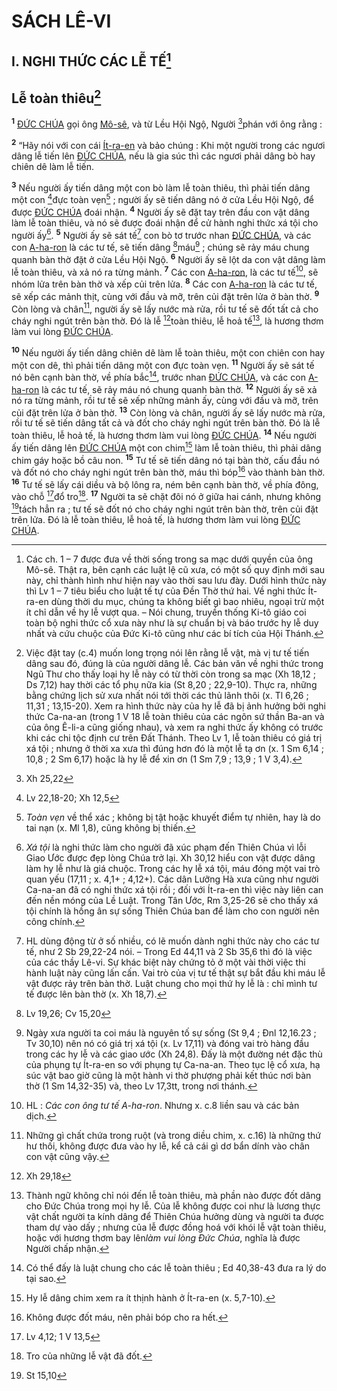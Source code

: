 # SÁCH LÊ-VI

## I. NGHI THỨC CÁC LỄ TẾ[^1]

## Lễ toàn thiêu[^2]
<sup><b>1</b></sup> [ĐỨC CHÚA]() gọi ông [Mô-sê](), và từ Lều Hội Ngộ, Người [^1*]phán với ông rằng :

<sup><b>2</b></sup> “Hãy nói với con cái [Ít-ra-en]() và bảo chúng : Khi một người trong các ngươi dâng lễ tiến lên [ĐỨC CHÚA](), nếu là gia súc thì các ngươi phải dâng bò hay chiên dê làm lễ tiến.

<sup><b>3</b></sup> Nếu người ấy tiến dâng một con bò làm lễ toàn thiêu, thì phải tiến dâng một con [^2*]đực toàn vẹn[^3] ; người ấy sẽ tiến dâng nó ở cửa Lều Hội Ngộ, để được [ĐỨC CHÚA]() đoái nhận. <sup><b>4</b></sup> Người ấy sẽ đặt tay trên đầu con vật dâng làm lễ toàn thiêu, và nó sẽ được đoái nhận để cử hành nghi thức xá tội cho người ấy[^4]. <sup><b>5</b></sup> Người ấy sẽ sát tế[^5] con bò tơ trước nhan [ĐỨC CHÚA](), và các con [A-ha-ron]() là các tư tế, sẽ tiến dâng [^3*]máu[^6] ; chúng sẽ rảy máu chung quanh bàn thờ đặt ở cửa Lều Hội Ngộ. <sup><b>6</b></sup> Người ấy sẽ lột da con vật dâng làm lễ toàn thiêu, và xả nó ra từng mảnh. <sup><b>7</b></sup> Các con [A-ha-ron](), là các tư tế[^7], sẽ nhóm lửa trên bàn thờ và xếp củi trên lửa. <sup><b>8</b></sup> Các con [A-ha-ron]() là các tư tế, sẽ xếp các mảnh thịt, cùng với đầu và mỡ, trên củi đặt trên lửa ở bàn thờ. <sup><b>9</b></sup> Còn lòng và chân[^8], người ấy sẽ lấy nước mà rửa, rồi tư tế sẽ đốt tất cả cho cháy nghi ngút trên bàn thờ. Đó là lễ [^4*]toàn thiêu, lễ hoả tế[^9], là hương thơm làm vui lòng [ĐỨC CHÚA]().

<sup><b>10</b></sup> Nếu người ấy tiến dâng chiên dê làm lễ toàn thiêu, một con chiên con hay một con dê, thì phải tiến dâng một con đực toàn vẹn. <sup><b>11</b></sup> Người ấy sẽ sát tế nó bên cạnh bàn thờ, về phía bắc[^10], trước nhan [ĐỨC CHÚA](), và các con [A-ha-ron]() là các tư tế, sẽ rảy máu nó chung quanh bàn thờ. <sup><b>12</b></sup> Người ấy sẽ xả nó ra từng mảnh, rồi tư tế sẽ xếp những mảnh ấy, cùng với đầu và mỡ, trên củi đặt trên lửa ở bàn thờ. <sup><b>13</b></sup> Còn lòng và chân, người ấy sẽ lấy nước mà rửa, rồi tư tế sẽ tiến dâng tất cả và đốt cho cháy nghi ngút trên bàn thờ. Đó là lễ toàn thiêu, lễ hoả tế, là hương thơm làm vui lòng [ĐỨC CHÚA](). <sup><b>14</b></sup> Nếu người ấy tiến dâng lên [ĐỨC CHÚA]() một con chim[^11] làm lễ toàn thiêu, thì phải dâng chim gáy hoặc bồ câu non. <sup><b>15</b></sup> Tư tế sẽ tiến dâng nó tại bàn thờ, cấu đầu nó và đốt nó cho cháy nghi ngút trên bàn thờ, máu thì bóp[^12] vào thành bàn thờ. <sup><b>16</b></sup> Tư tế sẽ lấy cái diều và bộ lông ra, ném bên cạnh bàn thờ, về phía đông, vào chỗ [^5*]đổ tro[^13]. <sup><b>17</b></sup> Người ta sẽ chặt đôi nó ở giữa hai cánh, nhưng không [^6*]tách hẳn ra ; tư tế sẽ đốt nó cho cháy nghi ngút trên bàn thờ, trên củi đặt trên lửa. Đó là lễ toàn thiêu, lễ hoả tế, là hương thơm làm vui lòng [ĐỨC CHÚA]().

[^1]: Các ch. 1 – 7 được đưa về thời sống trong sa mạc dưới quyền của ông Mô-sê. Thật ra, bên cạnh các luật lệ cũ xưa, có một số quy định mới sau này, chỉ thành hình như hiện nay vào thời sau lưu đày. Dưới hình thức này thì Lv 1 – 7 tiêu biểu cho luật tế tự của Đền Thờ thứ hai. Về nghi thức Ít-ra-en dùng thời du mục, chúng ta không biết gì bao nhiêu, ngoại trừ một ít chỉ dẫn về hy lễ vượt qua. – Nói chung, truyền thống Ki-tô giáo coi toàn bộ nghi thức cổ xưa này như là sự chuẩn bị và báo trước hy lễ duy nhất và cứu chuộc của Đức Ki-tô cũng như các bí tích của Hội Thánh.
[^2]: Việc đặt tay (c.4) muốn long trọng nói lên rằng lễ vật, mà vị tư tế tiến dâng sau đó, đúng là của người dâng lễ. Các bản văn về nghi thức trong Ngũ Thư cho thấy loại hy lễ này có từ thời còn trong sa mạc (Xh 18,12 ; Ds 7,12) hay thời các tổ phụ nữa kia (St 8,20 ; 22,9-10). Thực ra, những bằng chứng lịch sử xưa nhất nói tới thời các thủ lãnh thôi (x. Tl 6,26 ; 11,31 ; 13,15-20). Xem ra hình thức này của hy lễ đã bị ảnh hưởng bởi nghi thức Ca-na-an (trong 1 V 18 lễ toàn thiêu của các ngôn sứ thần Ba-an và của ông Ê-li-a cũng giống nhau), và xem ra nghi thức ấy không có trước khi các chi tộc định cư trên Đất Thánh. Theo Lv 1, lễ toàn thiêu có giá trị xá tội ; nhưng ở thời xa xưa thì đúng hơn đó là một lễ tạ ơn (x. 1 Sm 6,14 ; 10,8 ; 2 Sm 6,17) hoặc là hy lễ để xin ơn (1 Sm 7,9 ; 13,9 ; 1 V 3,4).
[^3]: *Toàn vẹn* về thể xác ; không bị tật hoặc khuyết điểm tự nhiên, hay là do tai nạn (x. Ml 1,8), cũng không bị thiến.
[^4]: *Xá tội* là nghi thức làm cho người đã xúc phạm đến Thiên Chúa vì lỗi Giao Ước được đẹp lòng Chúa trở lại. Xh 30,12 hiểu con vật được dâng làm hy lễ như là giá chuộc. Trong các hy lễ xá tội, máu đóng một vai trò quan yếu (17,11 ; x. 4,1+ ; 4,12+). Các dân Lưỡng Hà xưa cũng như người Ca-na-an đã có nghi thức xá tội rồi ; đối với Ít-ra-en thì việc này liên can đến nền móng của Lề Luật. Trong Tân Ước, Rm 3,25-26 sẽ cho thấy xá tội chính là hồng ân sự sống Thiên Chúa ban để làm cho con người nên công chính.
[^5]: HL dùng động từ ở số nhiều, có lẽ muốn dành nghi thức này cho các tư tế, như 2 Sb 29,22-24 nói. – Trong Ed 44,11 và 2 Sb 35,6 thì đó là việc của các thầy Lê-vi. Sự khác biệt này chứng tỏ ở một vài thời việc thi hành luật này cũng lấn cấn. Vai trò của vị tư tế thật sự bắt đầu khi máu lễ vật được rảy trên bàn thờ. Luật chung cho mọi thứ hy lễ là : chỉ mình tư tế được lên bàn thờ (x. Xh 18,7).
[^6]: Ngày xưa người ta coi máu là nguyên tố sự sống (St 9,4 ; Đnl 12,16.23 ; Tv 30,10) nên nó có giá trị xá tội (x. Lv 17,11) và đóng vai trò hàng đầu trong các hy lễ và các giao ước (Xh 24,8). Đấy là một đường nét đặc thù của phụng tự Ít-ra-en so với phụng tự Ca-na-an. Theo tục lệ cổ xưa, hạ súc vật bao giờ cũng là một hành vi thờ phượng phải kết thúc nơi bàn thờ (1 Sm 14,32-35) và, theo Lv 17,3tt, trong nơi thánh.
[^7]: HL : *Các con ông tư tế A-ha-ron*. Nhưng x. c.8 liền sau và các bản dịch.
[^8]: Những gì chất chứa trong ruột (và trong diều chim, x. c.16) là những thứ hư thối, không được đưa vào hy lễ, kể cả cái gì dơ bẩn dính vào chân con vật cũng vậy.
[^9]: Thành ngữ không chỉ nói đến lễ toàn thiêu, mà phần nào được đốt dâng cho Đức Chúa trong mọi hy lễ. Của lễ không được coi như là lương thực vật chất người ta kính dâng để Thiên Chúa hưởng dùng và người ta được tham dự vào dấy ; nhưng của lễ được đồng hoá với khói lễ vật toàn thiêu, hoặc với hương thơm bay lên*làm vui lòng Đức Chúa*, nghĩa là được Người chấp nhận.
[^10]: Có thể đấy là luật chung cho các lễ toàn thiêu ; Ed 40,38-43 đưa ra lý do tại sao.
[^11]: Hy lễ dâng chim xem ra ít thịnh hành ở Ít-ra-en (x. 5,7-10).
[^12]: Không được đốt máu, nên phải bóp cho ra hết.
[^13]: Tro của những lễ vật đã đốt.
[^1*]: Xh 25,22
[^2*]: Lv 22,18-20; Xh 12,5
[^3*]: Lv 19,26; Cv 15,20
[^4*]: Xh 29,18
[^5*]: Lv 4,12; 1 V 13,5
[^6*]: St 15,10